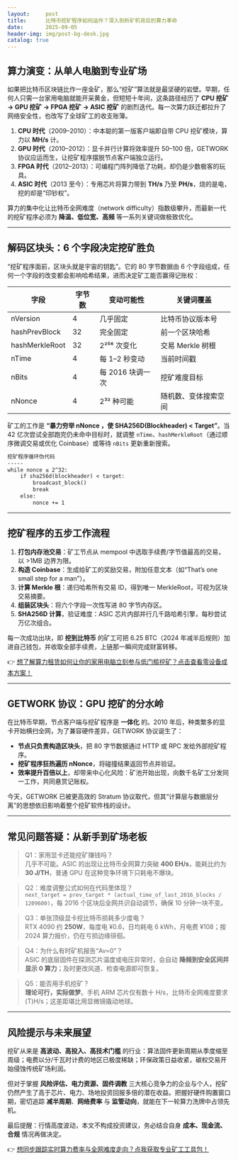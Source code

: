 ```yaml
---
layout:     post
title:      比特币挖矿程序如何运作？深入剖析矿机背后的算力革命
date:       2025-09-05
header-img: img/post-bg-desk.jpg
catalog: true
---
```


## 算力演变：从单人电脑到专业矿场

如果把比特币区块链比作一座金矿，那么“挖矿”算法就是最坚硬的岩壁。早期，任何人只需一台家用电脑就能开采黄金，但短短十年间，这条路径经历了 **CPU 挖矿 → GPU 挖矿 → FPGA 挖矿 → ASIC 挖矿** 的剧烈迭代。每一次算力跃迁都拉升了网络安全性，也改写了全球矿工的收支账簿。  

1. **CPU 时代**（2009–2010）：中本聪的第一版客户端即自带 CPU 挖矿模块，算力以 **MH/s** 计。  
2. **GPU 时代**（2010–2012）：显卡并行计算将效率提升 50–100 倍，GETWORK 协议应运而生，让挖矿程序摆脱节点客户端独立运行。  
3. **FPGA 时代**（2012–2013）：可编程门阵列降低了功耗，却仍是少数极客的玩具。  
4. **ASIC 时代**（2013 至今）：专用芯片将算力带到 **TH/s** 乃至 **PH/s**，烧的是电，挖的却是“印钞权”。  

算力的集中化让比特币全网难度（network difficulty）指数级攀升，而最新一代的挖矿程序必须为 **降温、低位宽、高频** 等一系列关键词做极致优化。  

---

## 解码区块头：6 个字段决定挖矿胜负

“挖矿程序面前，区块头就是宇宙的钥匙”。它的 80 字节数据由 6 个字段组成，任何一个字段的改变都会影响哈希结果，进而决定矿工能否赢得记账权：  

| 字段            | 字节数 | 变动可能性       | 关键词覆盖                        |
|----------------|--------|------------------|-----------------------------------|
| nVersion       | 4      | 几乎固定         | 比特币协议版本号                  |
| hashPrevBlock  | 32     | 完全固定         | 前一个区块哈希                    |
| hashMerkleRoot | 32     | 2²⁵⁶ 次变化      | 交易 Merkle 树根                  |
| nTime          | 4      | 每 1–2 秒变动    | 当前时间戳                        |
| nBits          | 4      | 每 2016 块调一次 | 挖矿难度目标                      |
| nNonce         | 4      | 2³² 种可能       | 随机数、变体搜索空间              |

矿工的工作是 **“暴力穷举 nNonce ，使 SHA256D(Blockheader) < Target”**。当 42 亿次尝试全部跑完仍未命中目标时，就调整 `nTime`、`hashMerkleRoot`（通过顺序微调交易或优化 Coinbase）或等待 `nBits` 更新重新搜索。  

```markdown
挖矿程序循环伪代码
-----
while nonce ≤ 2^32:
    if sha256d(blockheader) < target:
        broadcast_block()
        break
    else:
        nonce += 1
```

---

## 挖矿程序的五步工作流程

1. **打包内存池交易**：矿工节点从 mempool 中选取手续费/字节值最高的交易，以 >1MB 边界为限。  
2. **构造 Coinbase**：生成给矿工的奖励交易，附加任意文本（如“That’s one small step for a man”）。  
3. **计算 Merkle 根**：递归哈希所有交易 ID，得到唯一 MerkleRoot，可视为区块交易摘要。  
4. **组装区块头**：将六个字段一次性写进 80 字节内存区。  
5. **SHA256D 计算**，验证难度：ASIC 芯片内部并行几千路哈希引擎，每秒尝试万亿次组合。  

每一次成功出块，即 **挖到比特币** 的矿工可把 6.25 BTC（2024 年减半后规则）加进自己钱包，并收取全部手续费，上链那一瞬间完成财富转移。  

👉 [想了解算力租赁如何让你的家用电脑立刻参与低门槛挖矿？点击查看零设备成本方案！](https://okxdog.com/)

---

## GETWORK 协议：GPU 挖矿的分水岭

在比特币早期，节点客户端与挖矿程序是 **一体化** 的。2010 年后，种类繁多的显卡开始横扫全网，为了兼容硬件差异，GETWORK 协议诞生了：  

- **节点只负责构造区块头**，把 80 字节数据通过 HTTP 或 RPC 发给外部挖矿程序。  
- **挖矿程序狂热遍历 nNonce**，将碰撞结果返回节点并验证。  
- **效率提升百倍以上**，却带来中心化风险：矿池开始出现，向数千名矿工分发同一工作，共同悬赏记账权。  

今天，GETWORK 已被更高效的 Stratum 协议取代，但其“计算层与数据层分离”的思想依旧影响着整个挖矿软件栈的设计。  

---

## 常见问题答疑：从新手到矿场老板

> Q1：家用显卡还能挖矿赚钱吗？  
> 几乎不可能。ASIC 的出现让比特币全网算力突破 **400 EH/s**，能耗比约为 **30 J/TH**，普通 GPU 在这种竞争环境下只耗电不爆块。  

> Q2：难度调整公式如何在代码里体现？  
> `next_target = prev_target * (actual_time_of_last_2016_blocks / 1209600)`，每 2016 个区块后全网共识自动调节，确保 10 分钟一块不变。  

> Q3：单张顶级显卡挖比特币损耗多少度电？  
> RTX 4090 约 **250W**，每度电 ¥0.6，日均耗电 6 kWh，月电费 ¥108；按 2024 算力报价，仍在亏损边缘徘徊。  

> Q4：为什么有时矿机报告“Av=0”？  
> ASIC 的底层固件在探测芯片温度或电压异常时，会自动 **降频到安全区间并显示 0 算力**；及时更改风道、检查电源即可恢复。  

> Q5：能否用手机挖矿？  
> **理论可行，实际做梦**。手机 ARM 芯片仅有数十 H/s，比特币全网难度要求 (T)H/s；这差距堪比用显微镜撬动地球。  

---

## 风险提示与未来展望

挖矿从来是 **高波动、高投入、高技术门槛** 的行业：算法固件更新周期从季度缩至周级；电费以分/千瓦时计费的地区已极度稀缺；环保政策日益收紧，碳权交易开始侵蚀传统矿场利润。  

但对于掌握 **风险评估、电力资源、固件调教** 三大核心竞争力的企业与个人，挖矿仍然产生了高于芯片、电力、场地投资回报多倍的潜在收益。把握好硬件购置窗口期，密切追踪 **减半周期**、**网络费率** 与 **监管动向**，就能在下一轮算力洗牌中占领先机。  

最后提醒：行情高度波动，本文不构成投资建议，务必结合自身 **成本、现金流、合规** 情况再做决定。  

👉 [想同步跟踪实时算力费率与全网难度走向？点我获取专业矿工工具包！](https://okxdog.com/)